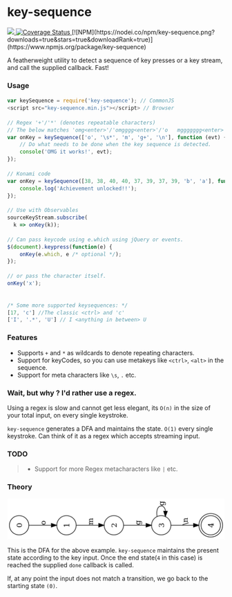 # key-sequence
<a href="https://travis-ci.org/ashubham/key-sequence">
  <img src="https://api.travis-ci.org/ashubham/key-sequence.svg?branch=master" class="badge">
</a>
<a href='https://coveralls.io/github/ashubham/key-sequence?branch=master'>
    <img src='https://coveralls.io/repos/github/ashubham/key-sequence/badge.svg?branch=master' alt='Coverage Status' />
</a>
[![NPM](https://nodei.co/npm/key-sequence.png?downloads=true&stars=true&downloadRank=true)](https://www.npmjs.org/package/key-sequence)

A featherweight utility to detect a sequence of key presses or a key stream, and call the supplied callback. Fast!

### Usage

```javascript
var keySequence = require('key-sequence'); // CommonJS
<script src="key-sequence.min.js"></script> // Browser

// Regex '+'/'*' (denotes repeatable characters)
// The below matches 'omg<enter>'/'omgggg<enter>'/'o   mggggggg<enter>'
var onKey = keySequence(['o', '\s*', 'm', 'g+', '\n'], function (evt) {
    // Do what needs to be done when the key sequence is detected.
    console('OMG it works!', evt);
});

// Konami code
var onKey = keySequence([38, 38, 40, 40, 37, 39, 37, 39, 'b', 'a'], function() {
    console.log('Achievement unlocked!!');
});

// Use with Observables
sourceKeyStream.subscribe(
  k => onKey(k));

// Can pass keycode using e.which using jQuery or events.
$(document).keypress(function(e) {
    onKey(e.which, e /* optional */);
});

// or pass the character itself.
onKey('x');


/* Some more supported keysequences: */
[17, 'c'] //The classic <ctrl> and 'c'
['I', '.*', 'U'] // I <anything in between> U
```

### Features

* Supports `+` and `*` as wildcards to denote repeating characters.
* Support for keyCodes, so you can use metakeys like `<ctrl>`, `<alt>` in the sequence.
* Support for meta characters like `\s`, `.` etc.

### Wait, but why ? I'd rather use a regex.

Using a regex is slow and cannot get less elegant, its `O(n)` in the size of your total input,
on every single keystroke.

`key-sequence` generates a DFA and maintains the state. `O(1)` every single keystroke.
Can think of it as a regex which accepts streaming input.

### TODO

> - Support for more Regex metacharacters like `|` etc.

### Theory

![Image](img/sample-dfa.png?raw=true)

This is the DFA for the above example. `key-sequence` maintains the present state according to the key input.
Once the end state(`4` in this case) is reached the supplied `done` callback is called.

If, at any point the input does not match a transition, we go back to the starting state `(0)`.
